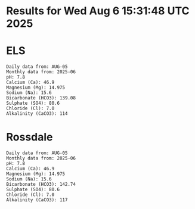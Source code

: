 # Results for Wed Aug  6 15:31:48 UTC 2025
# ELS
```
Daily data from: AUG-05
Monthly data from: 2025-06
pH: 7.8
Calcium (Ca): 46.9
Magnesium (Mg): 14.975
Sodium (Na): 15.6
Bicarbonate (HCO3): 139.08
Sulphate (SO4): 80.6
Chloride (Cl): 7.0
Alkalinity (CaCO3): 114
```
# Rossdale
```
Daily data from: AUG-05
Monthly data from: 2025-06
pH: 7.8
Calcium (Ca): 46.9
Magnesium (Mg): 14.975
Sodium (Na): 15.6
Bicarbonate (HCO3): 142.74
Sulphate (SO4): 80.6
Chloride (Cl): 7.0
Alkalinity (CaCO3): 117
```
